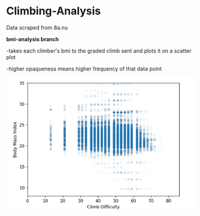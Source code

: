 # Climbing-Analysis
Data scraped from 8a.nu


**bmi-analysis branch**

  -takes each climber's bmi to the graded climb sent and plots it on a scatter plot

  -higher opaqueness means higher frequency of that data point

  ![bmi vs grade scatterplot](https://github.com/Shroooom/Climbing-Analysis/blob/main/bmi%20analysis/bmi%20vs%20grade.png)


